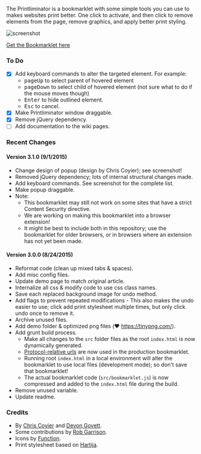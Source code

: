 The Printliminator is a bookmarklet with some simple tools you can use to makes websites print better.
One click to activate, and then click to remove elements from the page, remove graphics, and apply better
print styling.

![screenshot](https://cloud.githubusercontent.com/assets/136959/9610695/cb3e4a4c-50a0-11e5-96cb-e3e54a9c88d5.png)

[Get the Bookmarklet here](//css-tricks.github.io/The-Printliminator/)

### To Do

* [x] Add keyboard commands to alter the targeted element. For example:
  * <kbd>pageUp</kbd> to select parent of hovered element
  * <kbd>pageDown</kbd> to select child of hovered element (not sure what to do if the mouse moves though)
  * <kbd>Enter</kbd> to hide outlined element.
  * <kbd>Esc</kbd> to cancel.
* [x] Make Printliminator window draggable.
* [x] Remove jQuery dependency.
* [ ] Add documentation to the wiki pages.

### Recent Changes

#### Version 3.1.0 (9/1/2015)

* Change design of popup (design by Chris Coyier); see screenshot!
* Removed jQuery dependency; lots of internal structural changes made.
* Add keyboard commands. See screenshot for the complete list.
* Make popup draggable.
* Note:
  * This bookmarklet may still not work on some sites that have a strict Content Security directive.
  * We are working on making this bookmarklet into a browser extension!
  * It might be best to include both in this repository; use the bookmarklet for older browsers, or in browsers where an extension has not yet been made.

#### Version 3.0.0 (8/24/2015)

* Reformat code (clean up mixed tabs & spaces).
* Add misc config files.
* Update demo page to match original article.
* Internalize all css & modify code to use css class names.
* Save each replaced background image for undo method.
* Add flags to prevent repeated modifications - This also makes the undo easier to use; click add print stylesheet multiple times, but only click undo once to remove it.
* Archive unused files.
* Add demo folder & optimized png files (:heart: https://tinypng.com/).
* Add grunt build process.
  * Make all changes to the `src` folder files as the root `index.html` is now dynamically generated.
  * [Protocol-relative urls](http://www.paulirish.com/2010/the-protocol-relative-url/) are now used in the production bookmarklet.
  * Running root `index.html` in a local environment will alter the bookmarklet to use local files (development mode); so don't save that bookmarklet!
  * The actual bookmarklet code (`src/bookmarklet.js`) is now compressed and added to the `index.html` file during the build.
* Remove unused variable.
* Update readme.

### Credits

* By [Chris Coyier](http://chriscoyier.net) and [Devon Govett](http://devongovett.wordpress.com/).
* Some contributions by [Rob Garrison](http://wowmotty.blogspot.com/).
* Icons by [Function](http://wefunction.com/2008/07/function-free-icon-set/).
* Print stylesheet based on [Hartija](http://code.google.com/p/hartija/).
